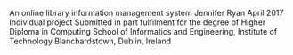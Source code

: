 An online library information management system
Jennifer Ryan
April 2017
Individual project
Submitted in part fulfilment for the degree of Higher Diploma in Computing School of Informatics and Engineering, Institute of Technology Blanchardstown, Dublin, Ireland
